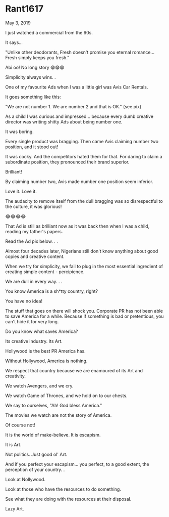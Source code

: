 # Rant1617


May 3, 2019

I just watched a commercial from the 60s. 

It says...

"Unlike other deodorants, Fresh doesn't promise you eternal romance... Fresh simply keeps you fresh."

Abi oo! No long story 😁😁😁

Simplicity always wins.
.

One of my favourite Ads when I was a little girl was Avis Car Rentals.

It goes something like this:

"We are not number 1. We are number 2 and that is OK." (see pix)

As a child I was curious and impressed... because every dumb creative director was writing shitty Ads about being number one.

It was boring.

Every single product was bragging. Then came Avis claiming number two position, and it stood out!

It was cocky. And the competitors hated them for that. For daring to claim a subordinate position, they pronounced their brand superior.

Brilliant!

By claiming number two, Avis made number one position seem inferior.

Love it. Love it.

The audacity to remove itself from the dull bragging was so disrespectful to the culture, it was glorious!

😂😂😂😂

That Ad is still as brilliant now as it was back then when I was a child, reading my father's papers.

Read the Ad pix below.
.
.

Almost four decades later, Nigerians still don't know anything about good copies and creative content.

When we try for simplicity, we fail to plug in the most essential ingredient of creating simple content - percipience.

We are dull in every way.
.
.

You know America is a sh*tty country, right?

You have no idea!

The stuff that goes on there will shock you. Corporate PR has not been able to save America for a while. Because if something is bad or pretentious, you can't hide it for very long.

Do you know what saves America?

Its creative industry. Its Art. 

Hollywood is the best PR America has.

Without Hollywood, America is nothing. 

We respect that country because we are enamoured of its Art and creativity. 

We watch Avengers, and we cry. 

We watch Game of Thrones, and we hold on to our chests.

We say to ourselves, "Ah! God bless America."

The movies we watch are not the story of America. 

Of course not!

It is the world of make-believe. It is escapism.

It is Art.

Not politics. Just good ol' Art.

And if you perfect your escapism... you perfect, to a good extent, the perception of your country.
.

Look at Nollywood.

Look at those who have the resources to do something. 

See what they are doing with the resources at their disposal.

Lazy Art.
